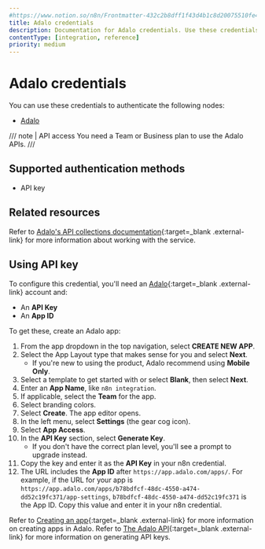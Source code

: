 ```yaml
---
#https://www.notion.so/n8n/Frontmatter-432c2b8dff1f43d4b1c8d20075510fe4
title: Adalo credentials
description: Documentation for Adalo credentials. Use these credentials to authenticate Adalo in n8n, a workflow automation platform.
contentType: [integration, reference]
priority: medium
---
```


# Adalo credentials

You can use these credentials to authenticate the following nodes:

- [Adalo](/integrations/builtin/app-nodes/n8n-nodes-base.adalo/)

/// note | API access
You need a Team or Business plan to use the Adalo APIs.
///

## Supported authentication methods

- API key

## Related resources

Refer to [Adalo's API collections documentation](https://help.adalo.com/integrations/the-adalo-api/collections){:target=_blank .external-link} for more information about working with the service.

## Using API key

To configure this credential, you'll need an [Adalo](https://www.adalo.com/){:target=_blank .external-link} account and:

- An **API Key**
- An **App ID**

To get these, create an Adalo app:

1. From the app dropdown in the top navigation, select **CREATE NEW APP**.
1. Select the App Layout type that makes sense for you and select **Next**.
    - If you're new to using the product, Adalo recommend using **Mobile Only**.
1. Select a template to get started with or select **Blank**, then select **Next**.
1. Enter an **App Name**, like `n8n integration`.
1. If applicable, select the **Team** for the app.
1. Select branding colors.
1. Select **Create**. The app editor opens.
1. In the left menu, select **Settings** (the gear cog icon).
1. Select **App Access**.
1. In the **API Key** section, select **Generate Key**.
    - If you don't have the correct plan level, you'll see a prompt to upgrade instead.
1. Copy the key and enter it as the **API Key** in your n8n credential.
1. The URL includes the **App ID** after `https://app.adalo.com/apps/`. For example, if the URL for your app is `https://app.adalo.com/apps/b78bdfcf-48dc-4550-a474-dd52c19fc371/app-settings`, `b78bdfcf-48dc-4550-a474-dd52c19fc371` is the App ID. Copy this value and enter it in your n8n credential.

Refer to [Creating an app](https://help.adalo.com/design/designing-your-app/creating-an-app){:target=_blank .external-link} for more information on creating apps in Adalo. Refer to [The Adalo API](https://help.adalo.com/integrations/the-adalo-api){:target=_blank .external-link} for more information on generating API keys.
